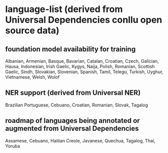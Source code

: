 # language-list (derived from Universal Dependencies conllu open source data)
## foundation model availability for training
Albanian, Armenian, Basque, Bavarian, Catalan, Croatian, Czech, Galician, Hausa, Indonesian, Irish Gaelic, Kygys, Naija, Polish, Romanian, Scottish Gaelic, Sindh, Slovakian, Slovenian, Spanish, Tamil, Telegu, Turkish, Uyghur, Vietnamese, Welsh, Wolof
## NER support (derived from Universal NER)
Brazilian Portuguese, Cebuano, Croatian, Romanian, Slovak, Tagalog
## roadmap of languages being annotated or augmented from Universal Dependencies
Assamese, Cebuano, Haitian Creole, Javanese, Quechua, Tagalog, Thai, Yoruba
